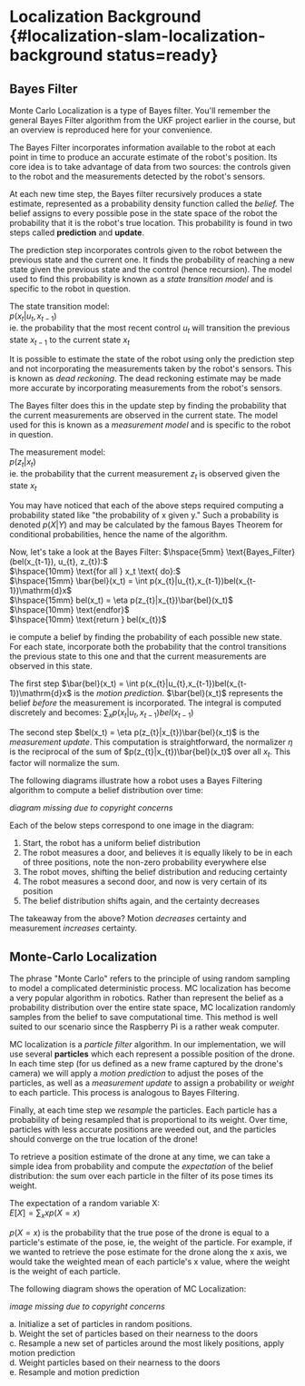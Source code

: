 # Localization Background {#localization-slam-localization-background status=ready}

## Bayes Filter
Monte Carlo Localization is a type of Bayes filter. You'll remember the general Bayes Filter algorithm from the UKF project earlier in the course, but an overview is reproduced here for your convenience.

The Bayes Filter incorporates information available to the robot at each point in time to produce an accurate estimate of the robot's position. Its core idea is to take advantage of data from two sources: the controls given to the robot and the measurements detected by the robot's sensors.

At each new time step, the Bayes filter recursively produces a state estimate, represented as a probability density function called the *belief.* The belief assigns to every possible pose in the state space of the robot the probability that it is the robot's true location. This probability is found in two steps called **prediction** and **update**.

The prediction step incorporates controls given to the robot between the previous state and the current one. It finds the probability of reaching a new state given the previous state and the control (hence recursion). The model used to find this probability is known as a *state transition model* and is specific to the robot in question.

The state transition model:  
$p(x_{t}|u_{t},x_{t-1})$  
ie. the probability that the most recent control $u_t$ will transition the previous state $x_{t-1}$ to the current state $x_t$

It is possible to estimate the state of the robot using only the prediction step and not incorporating the measurements taken by the robot's sensors. This is known as *dead reckoning*. The dead reckoning estimate may be made more accurate by incorporating measurements from the robot's sensors.

The Bayes filter does this in the update step by finding the probability that the current measurements are observed in the current state. The model used for this is known as a *measurement model* and is specific to the robot in question.

The measurement model:  
$p(z_{t}|x_{t})$  
ie. the probability that the current measurement $z_t$ is observed given the state $x_t$  

You may have noticed that each of the above steps required computing a probability stated like "the probability of x given y." Such a probability is denoted $p(X|Y)$ and may be calculated by the famous Bayes Theorem for conditional probabilities, hence the name of the algorithm.

Now, let's take a look at the Bayes Filter:
$\hspace{5mm} \text{Bayes_Filter}(bel(x_{t-1}), u_{t}, z_{t}):$  
$\hspace{10mm} \text{for all } x_t \text{ do}:$  
$\hspace{15mm} \bar{bel}(x_t) = \int p(x_{t}|u_{t},x_{t-1})bel(x_{t-1})\mathrm{d}x$  
$\hspace{15mm} bel(x_t) = \eta p(z_{t}|x_{t})\bar{bel}(x_t)$  
$\hspace{10mm} \text{endfor}$  
$\hspace{10mm} \text{return } bel(x_{t})$  

ie compute a belief by finding the probability of each possible new state. For each state, incorporate both the probability that the control transitions the previous state to this one and that the current measurements are observed in this state.

The first step $\bar{bel}(x_t) = \int p(x_{t}|u_{t},x_{t-1})bel(x_{t-1})\mathrm{d}x$  is the *motion prediction*. $\bar{bel}(x_t)$ represents the belief *before* the measurement is incorporated. The integral is computed discretely and becomes:
$\sum_x{p(x_t|u_t,x_{t-1})bel(x_{t-1})}$

The second step $bel(x_t) = \eta p(z_{t}|x_{t})\bar{bel}(x_t)$ is the *measurement update*. This computation is straightforward, the normalizer $\eta$ is the reciprocal of the sum of $p(z_{t}|x_{t})\bar{bel}(x_t)$ over all $x_t$. This factor will normalize the sum.

The following diagrams illustrate how a robot uses a Bayes Filtering algorithm to compute a belief distribution over time:  

*diagram missing due to copyright concerns*

Each of the below steps correspond to one image in the diagram:

1. Start, the robot has a uniform belief distribution  
2. The robot measures a door, and believes it is equally likely to be in each of three positions, note the non-zero probability everywhere else
3. The robot moves, shifting the belief distribution and reducing certainty
4. The robot measures a second door, and now is very certain of its position
5. The belief distribution shifts again, and the certainty decreases

The takeaway from the above? Motion *decreases* certainty and measurement *increases* certainty.

## Monte-Carlo Localization
The phrase "Monte Carlo" refers to the principle of using random sampling to model a complicated deterministic process. MC localization has become a very popular algorithm in robotics. Rather than represent the belief as a probability distribution over the entire state space, MC localization randomly samples from the belief to save computational time. This method is well suited to our scenario since the Raspberry Pi is a rather weak computer.

MC localization is a *particle filter* algorithm. In our implementation, we will use several **particles** which each represent a possible position of the drone. In each time step (for us defined as a new frame captured by the drone's camera) we will apply a *motion prediction* to adjust the poses of the particles, as well as a *measurement update* to assign a probability or *weight* to each particle. This process is analogous to Bayes Filtering.

Finally, at each time step we *resample* the particles. Each particle has a probability of being resampled that is proportional to its weight. Over time, particles with less accurate positions are weeded out, and the particles should converge on the true location of the drone!

To retrieve a position estimate of the drone at any time, we can take a simple idea from probability and compute the *expectation* of the belief distribution: the sum over each particle in the filter of its pose times its weight.

The expectation of a random variable X:  
$E[X] = \sum_x{xp(X=x)}$

$p(X=x)$ is the probability that the true pose of the drone is equal to a
particle's estimate of the pose, ie, the weight of the particle.
For example, if we wanted to retrieve the pose estimate for the drone along the
x axis, we would take the weighted mean of each particle's x value, where the
weight is the weight of each particle.

The following diagram shows the operation of MC Localization:  

*image missing due to copyright concerns*

 a. Initialize a set of particles in random positions.  
 b. Weight the set of particles based on their nearness to the doors  
 c. Resample a new set of particles around the most likely positions, apply motion prediction  
 d. Weight particles based on their nearness to the doors  
 e. Resample and motion prediction  
